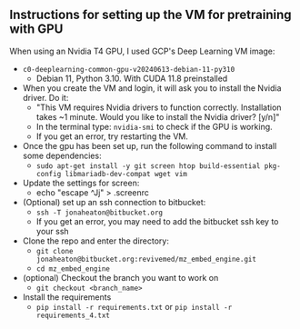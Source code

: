 


## Instructions for setting up the VM for pretraining with GPU

When using an Nvidia T4 GPU, I used GCP's Deep Learning VM image:
- `c0-deeplearning-common-gpu-v20240613-debian-11-py310`
    -  Debian 11, Python 3.10. With CUDA 11.8 preinstalled
- When you create the VM and login, it will ask you to install the Nvidia driver. Do it:
    - "This VM requires Nvidia drivers to function correctly.   Installation takes ~1 minute.
    Would you like to install the Nvidia driver? [y/n]"
    - In the terminal type: `nvidia-smi` to check if the GPU is working.
    - If you get an error, try restarting the VM.
- Once the gpu has been set up, run the following command to install some dependencies:
    - `sudo apt-get install -y git screen htop build-essential pkg-config libmariadb-dev-compat wget vim`
- Update the settings for screen:
    - echo "escape ^Jj" > .screenrc
- (Optional) set up an ssh connection to bitbucket:
    - `ssh -T jonaheaton@bitbucket.org`
    - If you get an error, you may need to add the bitbucket ssh key to your ssh
- Clone the repo and enter the directory:
    - `git clone jonaheaton@bitbucket.org:revivemed/mz_embed_engine.git`
    - `cd mz_embed_engine`
- (optional) Checkout the branch you want to work on
    - `git checkout <branch_name>`
- Install the requirements
    - `pip install -r requirements.txt` or `pip install -r requirements_4.txt`


